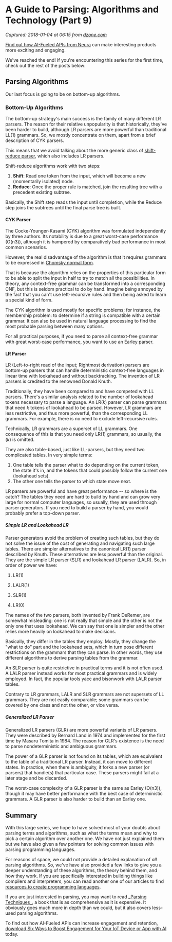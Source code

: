 # A Guide to Parsing: Algorithms and Technology (Part 9)

_Captured: 2018-01-04 at 06:15 from [dzone.com](https://dzone.com/articles/a-guide-to-parsing-algorithms-and-technology-part-1?edition=347152&utm_source=Daily%20Digest&utm_medium=email&utm_campaign=Daily%20Digest%202018-01-03)_

[Find out how AI-Fueled APIs from Neura](https://dzone.com/go?i=244221&u=https%3A%2F%2Fhubs.ly%2FH08wTJ10) can make interesting products more exciting and engaging.

We've reached the end! If you're encountering this series for the first time, check out the rest of the posts below:

## Parsing Algorithms

Our last focus is going to be on bottom-up algorithms.

### Bottom-Up Algorithms

The bottom-up strategy's main success is the family of many different LR parsers. The reason for their relative unpopularity is that historically, they've been harder to build, although LR parsers are more powerful than traditional LL(1) grammars. So, we mostly concentrate on them, apart from a brief description of CYK parsers.

This means that we avoid talking about the more generic class of [shift-reduce parser](https://en.wikipedia.org/wiki/Shift-reduce_parser), which also includes LR parsers.

Shift-reduce algorithms work with two steps:

  1. **Shift**: Read one token from the input, which will become a new (momentarily isolated) node.
  2. **Reduce**: Once the proper rule is matched, join the resulting tree with a precedent existing subtree.

Basically, the Shift step reads the input until completion, while the Reduce step joins the subtrees until the final parse tree is built.

#### CYK Parser

The Cocke-Younger-Kasami (CYK) algorithm was formulated independently by three authors. Its notability is due to a great worst-case performance (O(n3)), although it is hampered by comparatively bad performance in most common scenarios.

However, the real disadvantage of the algorithm is that it requires grammars to be expressed in [Chomsky normal form](https://en.wikipedia.org/wiki/Chomsky_normal_form).

That is because the algorithm relies on the properties of this particular form to be able to split the input in half to try to match all the possibilities. In theory, any context-free grammar can be transformed into a corresponding CNF, but this is seldom practical to do by hand. Imagine being annoyed by the fact that you can't use left-recursive rules and then being asked to learn a special kind of form.

The CYK algorithm is used mostly for specific problems; for instance, the membership problem: to determine if a string is compatible with a certain grammar. It can also be used in natural language processing to find the most probable parsing between many options.

For all practical purposes, if you need to parse all context-free grammar with great worst-case performance, you want to use an Earley parser.

#### LR Parser

LR (Left-to-right read of the input; Rightmost derivation) parsers are bottom-up parsers that can handle deterministic context-free languages in linear time with lookahead and without backtracking. The invention of LR parsers is credited to the renowned Donald Knuth.

Traditionally, they have been compared to and have competed with LL parsers. There's a similar analysis related to the number of lookahead tokens necessary to parse a language. An LR(_k_) parser can parse grammars that need _k_ tokens of lookahead to be parsed. However, LR grammars are less restrictive, and thus more powerful, than the corresponding LL grammars. For example, there is no need to exclude left-recursive rules.

Technically, LR grammars are a superset of LL grammars. One consequence of this is that you need only LR(1) grammars, so usually, the (_k_) is omitted.

They are also table-based, just like LL-parsers, but they need two complicated tables. In very simple terms:

  1. One table tells the parser what to do depending on the current token, the state it's in, and the tokens that could possibly follow the current one (lookahead sets).
  2. The other one tells the parser to which state move next.

LR parsers are powerful and have great performance -- so where is the catch? The tables they need are hard to build by hand and can grow very large for normal computer languages, so usually, they are used through parser generators. If you need to build a parser by hand, you would probably prefer a top-down parser.

##### Simple LR and Lookahead LR

Parser generators avoid the problem of creating such tables, but they do not solve the issue of the cost of generating and navigating such large tables. There are simpler alternatives to the canonical LR(1) parser described by Knuth. These alternatives are less powerful than the original. They are the simple LR parser (SLR) and lookahead LR parser (LALR). So, in order of power we have:

  1. LR(1)

  2. LALR(1)

  3. SLR(1)

  4. LR(0)

The names of the two parsers, both invented by Frank DeRemer, are somewhat misleading: one is not really that simple and the other is not the only one that uses lookahead. We can say that one is simpler and the other relies more heavily on lookahead to make decisions.

Basically, they differ in the tables they employ. Mostly, they change the "what to do" part and the lookahead sets, which in turn pose different restrictions on the grammars that they can parse. In other words, they use different algorithms to derive parsing tables from the grammar.

An SLR parser is quite restrictive in practical terms and it is not often used. A LALR parser instead works for most practical grammars and is widely employed. In fact, the popular tools yacc and bisonwork with LALR parser tables.

Contrary to LR grammars, LALR and SLR grammars are not supersets of LL grammars. They are not easily comparable; some grammars can be covered by one class and not the other, or vice versa.

##### Generalized LR Parser

Generalized LR parsers (GLR) are more powerful variants of LR parsers. They were described by Bernard Land in 1974 and implemented for the first time by Masaru Tomita in 1984. The reason for GLR's existence is the need to parse nondeterministic and ambiguous grammars.

The power of a GLR parser is not found on its tables, which are equivalent to the table of a traditional LR parser. Instead, it can move to different states. In practice, when there is ambiguity, it forks a new parser (or parsers) that handle(s) that particular case. These parsers might fail at a later stage and be discarded.

The worst-case complexity of a GLR parser is the same as Earley (O(n3)), though it may have better performance with the best case of deterministic grammars. A GLR parser is also harder to build than an Earley one.

## Summary

With this large series, we hope to have solved most of your doubts about parsing terms and algorithms, such as what the terms mean and why to pick a certain algorithm over another one. We have not just explained them but we have also given a few pointers for solving common issues with parsing programming languages.

For reasons of space, we could not provide a detailed explanation of _all_ parsing algorithms. So, we've have also provided a few links to give you a deeper understanding of these algorithms, the theory behind them, and how they work. If you are specifically interested in building things like compilers and interpreters, you can read another one of our articles to find [resources to create programming languages](https://tomassetti.me/resources-create-programming-languages/).

If you are just interested in parsing, you may want to read _[Parsing Techniques_](http://www.springer.com/us/book/9780387202488), a book that is as comprehensive as it is expensive. It obviously goes much more in depth than we could, but it also covers less-used parsing algorithms.

To find out how AI-Fueled APIs can increase engagement and retention, [download Six Ways to Boost Engagement for Your IoT Device or App with AI](https://dzone.com/go?i=244222&u=https%3A%2F%2Fhubs.ly%2FH08wTJ50) today.
